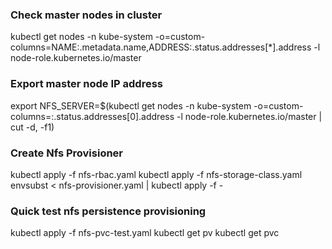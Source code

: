 ### Check master nodes in cluster
kubectl get nodes -n kube-system -o=custom-columns=NAME:.metadata.name,ADDRESS:.status.addresses[*].address -l node-role.kubernetes.io/master


### Export master node IP address
export NFS_SERVER=$(kubectl get nodes -n kube-system -o=custom-columns=:.status.addresses[0].address -l node-role.kubernetes.io/master | cut -d, -f1)
 
 
### Create Nfs Provisioner 
kubectl apply -f nfs-rbac.yaml
kubectl apply -f nfs-storage-class.yaml
envsubst < nfs-provisioner.yaml | kubectl apply -f -  


### Quick test nfs persistence provisioning
kubectl apply -f nfs-pvc-test.yaml
kubectl get pv
kubectl get pvc 
